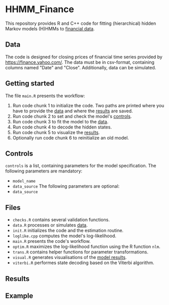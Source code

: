 # HHMM_Finance
This repository provides R and C++ code for fitting (hierarchical) hidden Markov models (H)HMMs to [financial data](#data). 

## Data
The code is designed for closing prices of financial time series provided by https://finance.yahoo.com/. The data must be in csv-format, containing columns named "Date" and "Close". Additionally, data can be simulated.

## Getting started
The file `main.R` presents the workflow:
1. Run code chunk 1 to initialize the code. Two paths are printed where you have to provide the [data](#data) and where the [results](#results) are saved.
2. Run code chunk 2 to set and check the model's [controls](#controls).
3. Run code chunk 3 to fit the model to the [data](#data).
4. Run code chunk 4 to decode the hidden states.
5. Run code chunk 5 to visualize the [results](#results). 
6. Optionally run code chunk 6 to reinitialize an old model.

## Controls
`controls` is a list, containing parameters for the model specification. The following parameters are mandatory:
- `model_name`
- `data_source`
The following parameters are optional:
- `data_source`

## Files
- `checks.R` contains several validation functions.
- `data.R` processes or simulates [data](#data).
- `init.R` initializes the code and the estimation routine.
- `loglike.cpp` computes the model's log-likelihood.
- `main.R` presents the code's workflow.
- `optim.R` maximizes the log-likelihood function using the R function `nlm`.
- `trans.R` contains helper functions for parameter transformations.
- `visual.R` generates visualisations of the [model results](#results).
- `viterbi.R` performes state decoding based on the Viterbi algorithm.

## Results

## Example
